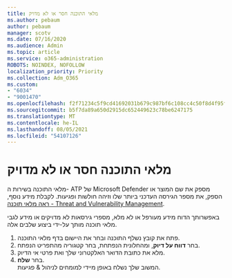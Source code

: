 ```yaml
---
title: מלאי התוכנה חסר או לא מדויק
ms.author: pebaum
author: pebaum
manager: scotv
ms.date: 07/16/2020
ms.audience: Admin
ms.topic: article
ms.service: o365-administration
ROBOTS: NOINDEX, NOFOLLOW
localization_priority: Priority
ms.collection: Adm_O365
ms.custom:
- "6034"
- "9001470"
ms.openlocfilehash: f2f71234c5f9cd41692031b679c987bf6c108cc4c50f8d4f95f72da42fea73c7
ms.sourcegitcommit: b5f7da89a650d2915dc652449623c78be6247175
ms.translationtype: MT
ms.contentlocale: he-IL
ms.lasthandoff: 08/05/2021
ms.locfileid: "54107126"
---
```

# <a name="software-inventory-is-missing-or-inaccurate"></a>מלאי התוכנה חסר או לא מדויק

מלאי התוכנה בשירות ה- ATP של Microsoft Defender מספק את שם המוצר או הספק, את מספר הגירסה העדכני ביותר שלו וזיהה חולשות ופגיעות. לקבלת מידע נוסף, [ראה מלאי תוכנה - Threat and Vulnerability Management](/windows/security/threat-protection/microsoft-defender-atp/tvm-software-inventory).

באפשרותך הדוח מידע מעורפל או לא מלא, מספרי גירסאות לא מדויקים או מידע לגבי מלאי תוכנה מותך על-ידי ביצוע שלבים אלה.  

1. פתח את קובץ נשלף התוכנה ובחר את היישום בדף מלאי התוכנה.
2. בחר **דווח על דיוק**, ומהחלונית הנפתחת, בחר קטגוריה מהתפריט הנפתח.
3. מלא את כתובת הדואר האלקטרוני שלך ואת פרטי אי הדיוק.
4. בחר **שלח**.</br>
    המשוב שלך נשלח באופן מיידי למומחים לניהול & פגיעות.